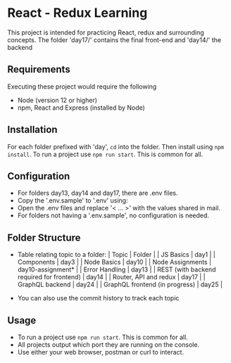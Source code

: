 # React - Redux Learning
This project is intended for practicing React, redux and surrounding concepts.
The folder 'day17/' contains the final front-end and 'day14/' the backend

## Requirements
Executing these project would require the following 
* Node (version 12 or higher)
* npm, React and Express (installed by Node)

## Installation
For each folder prefixed with 'day', `cd` into the folder. 
Then install using `npm install`.
To run a project use `npm run start`. This is common for all.

## Configuration
* For folders day13, day14 and day17, there are .env files.
* Copy the '.env.sample' to '.env' using:
* Open the .env files and replace '< ... >' with the values shared in mail.
* For folders not having a '.env.sample', no configuration is needed.

## Folder Structure
* Table relating topic to a folder:
| Topic | Folder |
| JS Basics | day1 |
| Components | day3 |
| Node Basics | day10 |
| Node Assignments | day10-assignment* |
| Error Handling | day13 |
| REST (with backend required for frontend) | day14 |
| Router, API and redux | day17 |
| GraphQL backend | day24 |
| GraphQL frontend (in progress) | day25 |

* You can also use the commit history to track each topic

## Usage
* To run a project use `npm run start`. This is common for all.
* All projects output which port they are running on the console.
* Use either your web browser, postman or curl to interact.
